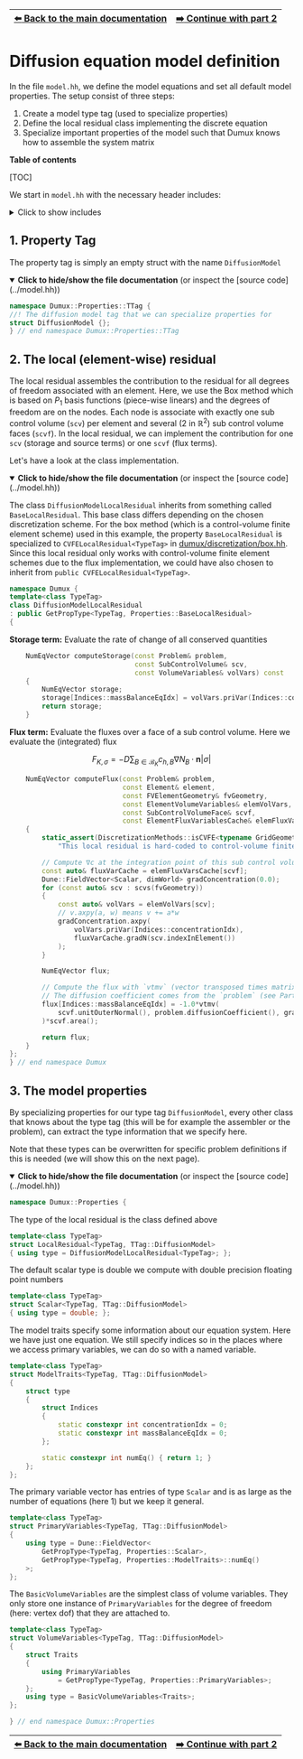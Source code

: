 <!-- Important: This file has been automatically generated by generate_example_docs.py. Do not edit this file directly! -->


| [:arrow_left: Back to the main documentation](../README.md) | [:arrow_right: Continue with part 2](main.md) |
|---|---:|

# Diffusion equation model definition


In the file `model.hh`, we define the model equations and
set all default model properties. The setup consist of three steps:
1. Create a model type tag (used to specialize properties)
2. Define the local residual class implementing the discrete equation
3. Specialize important properties of the model such that Dumux knows how to assemble the system matrix

__Table of contents__

[TOC]

We start in `model.hh` with the necessary header includes:
<details><summary> Click to show includes</summary>

```cpp

#include <dune/common/fvector.hh>
#include <dumux/common/math.hh>
#include <dumux/common/properties.hh>
#include <dumux/common/numeqvector.hh>
#include <dumux/common/volumevariables.hh>
#include <dumux/discretization/method.hh>
```

</details>

## 1. Property Tag

The property tag is simply an empty struct with the name `DiffusionModel`


<details open>
<summary><b>Click to hide/show the file documentation</b> (or inspect the [source code](../model.hh))</summary>


```cpp
namespace Dumux::Properties::TTag {
//! The diffusion model tag that we can specialize properties for
struct DiffusionModel {};
} // end namespace Dumux::Properties::TTag
```


</details>

## 2. The local (element-wise) residual

The local residual assembles the contribution to the residual for
all degrees of freedom associated with an element. Here, we use the
Box method which is based on $P_1$ basis functions (piece-wise linears)
and the degrees of freedom are on the nodes. Each node is associate with
exactly one sub control volume (`scv`) per element and several ($2$ in $\mathbb{R}^2$)
sub control volume faces (`scvf`). In the local residual, we can implement the
contribution for one `scv` (storage and source terms) or one `scvf` (flux terms).

Let's have a look at the class implementation.


<details open>
<summary><b>Click to hide/show the file documentation</b> (or inspect the [source code](../model.hh))</summary>


The class `DiffusionModelLocalResidual` inherits from something called `BaseLocalResidual`.
This base class differs depending on the chosen discretization scheme. For the box method
(which is a control-volume finite element scheme) used in this example, the property
`BaseLocalResidual` is specialized to `CVFELocalResidual<TypeTag>`
in [dumux/discretization/box.hh](https://git.iws.uni-stuttgart.de/dumux-repositories/dumux/-/blob/master/dumux/discretization/box.hh).
Since this local residual only works with control-volume finite element schemes due to
the flux implementation, we could have also chosen to inherit from `public CVFELocalResidual<TypeTag>`.

```cpp
namespace Dumux {
template<class TypeTag>
class DiffusionModelLocalResidual
: public GetPropType<TypeTag, Properties::BaseLocalResidual>
{
```


**Storage term:** Evaluate the rate of change of all conserved quantities

```cpp
    NumEqVector computeStorage(const Problem& problem,
                               const SubControlVolume& scv,
                               const VolumeVariables& volVars) const
    {
        NumEqVector storage;
        storage[Indices::massBalanceEqIdx] = volVars.priVar(Indices::concentrationIdx);
        return storage;
    }
```

**Flux term:** Evaluate the fluxes over a face of a sub control volume.
Here we evaluate the (integrated) flux

```math
F_{K,\sigma} = -D \sum_{B \in \mathcal{B}_K} c_{h,B} \nabla N_B \cdot\boldsymbol{n} \vert \sigma \vert
````


```cpp
    NumEqVector computeFlux(const Problem& problem,
                            const Element& element,
                            const FVElementGeometry& fvGeometry,
                            const ElementVolumeVariables& elemVolVars,
                            const SubControlVolumeFace& scvf,
                            const ElementFluxVariablesCache& elemFluxVarsCache) const
    {
        static_assert(DiscretizationMethods::isCVFE<typename GridGeometry::DiscretizationMethod>,
            "This local residual is hard-coded to control-volume finite element schemes");

        // Compute ∇c at the integration point of this sub control volume face.
        const auto& fluxVarCache = elemFluxVarsCache[scvf];
        Dune::FieldVector<Scalar, dimWorld> gradConcentration(0.0);
        for (const auto& scv : scvs(fvGeometry))
        {
            const auto& volVars = elemVolVars[scv];
            // v.axpy(a, w) means v += a*w
            gradConcentration.axpy(
                volVars.priVar(Indices::concentrationIdx),
                fluxVarCache.gradN(scv.indexInElement())
            );
        }

        NumEqVector flux;

        // Compute the flux with `vtmv` (vector transposed times matrix times vector) or -n^T D ∇c A.
        // The diffusion coefficient comes from the `problem` (see Part 2 of the example).
        flux[Indices::massBalanceEqIdx] = -1.0*vtmv(
            scvf.unitOuterNormal(), problem.diffusionCoefficient(), gradConcentration
        )*scvf.area();

        return flux;
    }
};
} // end namespace Dumux
```


</details>

## 3. The model properties

By specializing properties for our type tag `DiffusionModel`,
every other class that knows about the type tag (this will be
for example the assembler or the problem), can extract the
type information that we specify here.

Note that these types can be overwritten for specific problem
definitions if this is needed (we will show this on the next page).


<details open>
<summary><b>Click to hide/show the file documentation</b> (or inspect the [source code](../model.hh))</summary>


```cpp
namespace Dumux::Properties {
```

The type of the local residual is the class defined above

```cpp
template<class TypeTag>
struct LocalResidual<TypeTag, TTag::DiffusionModel>
{ using type = DiffusionModelLocalResidual<TypeTag>; };
```

The default scalar type is double
we compute with double precision floating point numbers

```cpp
template<class TypeTag>
struct Scalar<TypeTag, TTag::DiffusionModel>
{ using type = double; };
```

The model traits specify some information about our equation system.
Here we have just one equation. We still specify indices so in the
places where we access primary variables, we can do so with a named variable.

```cpp
template<class TypeTag>
struct ModelTraits<TypeTag, TTag::DiffusionModel>
{
    struct type
    {
        struct Indices
        {
            static constexpr int concentrationIdx = 0;
            static constexpr int massBalanceEqIdx = 0;
        };

        static constexpr int numEq() { return 1; }
    };
};
```

The primary variable vector has entries of type `Scalar` and is
as large as the number of equations (here 1) but we keep it general.

```cpp
template<class TypeTag>
struct PrimaryVariables<TypeTag, TTag::DiffusionModel>
{
    using type = Dune::FieldVector<
        GetPropType<TypeTag, Properties::Scalar>,
        GetPropType<TypeTag, Properties::ModelTraits>::numEq()
    >;
};
```

The `BasicVolumeVariables` are the simplest class of volume variables.
They only store one instance of `PrimaryVariables` for the
degree of freedom (here: vertex dof) that they are attached to.

```cpp
template<class TypeTag>
struct VolumeVariables<TypeTag, TTag::DiffusionModel>
{
    struct Traits
    {
        using PrimaryVariables
            = GetPropType<TypeTag, Properties::PrimaryVariables>;
    };
    using type = BasicVolumeVariables<Traits>;
};

} // end namespace Dumux::Properties
```


</details>


| [:arrow_left: Back to the main documentation](../README.md) | [:arrow_right: Continue with part 2](main.md) |
|---|---:|

